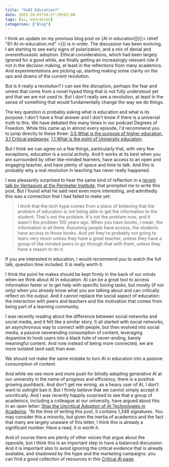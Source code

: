 ```yaml
---
title: "UnAI Education?"
date: 2025-10-01T10:27:29+02:00
tags: [ai, education]
categories: ["Blog"]
---
```


I think an update on my previous blog post on [AI in education]]({{< relref "61-AI-in-education.md" >}}) is in order. The discussion has been evolving, I am starting to see early signs of polarization, and a mix of denial and overenthusastic adoption. Ethical considerations, which had been largely ignored for a good while, are finally getting an increasingly relevant role if not in the decision making, at least in the reflections from many academics. And experimentations are picking up, starting making some clarity on the ups and downs of the current revolution.

But is it really a revolution? I can see the disruption, perhaps the fear and unrest that come from a novel hyped thing that is not fully understood yet and that we are not used to. But I don't really see a revolution, at least in the sense of something that would fundamentally change the way we do things.

The key question is probably asking what is education and what is its purpose. I don't have a final answer and I don't know if there is a universal truth to this. We have debated this many times in our podcast Degrees of Freedom. While this came up in almost every episode, I'd recommend you to jump directly to these three: [3.5 What is the purpose of higher education](https://creators.spotify.com/pod/profile/degrees-of-freedom/episodes/S3E05-Groningen-Podcasters-United---Whats-the-purpose-of-Higher-Education-e2oidal/a-abhk91h), [3.1 Critical pedagogy](https://creators.spotify.com/pod/profile/degrees-of-freedom/episodes/S3E01-Critical-Pedagogy-and-the-Work-of-Paulo-Freire-e2oid9u), [1.1 What is the point of University education](https://creators.spotify.com/pod/profile/degrees-of-freedom/episodes/S1-Ep1---Whats-the-point-of-University-education-e2oida4/a-abhk910).

But I think we can agree on a few things, particularly that, with very few exceptions, education is a social activity. And it works at its best when you are surrounded by other like-minded learners, have access to an open and engaging teacher, and have plenty of space and time to talk. And this is probably why a real revolution in teaching has never really happened.

I was pleasantly surprised to hear the same kind of reflection in a [recent talk by Veritasium at the Perimeter Institute](https://youtu.be/0xS68sl2D70), that prompted me to write this post. But I found what he said next even more interesting, and admittedly this was a connection that I had failed to make yet:

> I think that the tech hype comes from a place of believing that the problem of education is not being able to get the information to the student.
> That's not the problem. It's not the problem now, and it wasn't the problem 100 years ago.
> When you have books, I mean, the information is all there. Assuming people have access, the students have access to those books. And yet they're probably not going to learn very much unless they have a great teacher, unless they have a group of like minded peers to go through that with them, unless they have a reason to do it.

If you are interested in education, I would recommend you to watch the full talk, question time included. It is really worth it.

I think the point he makes should be kept firmly in the back of our minds when we think about AI in education. AI can be a great tool to access information faster or to get help with specific boring tasks, but mostly (if not only) when you already know what you are talking about and can critically reflect on the output. And it cannot replace the social aspect of education: the interaction with peers and teachers and the motivation that comes from being part of a learning community.

I was recently reading about the difference between social networks and social media, and it felt like a similar story. It all started with social networks, an asynchronous way to connect with people, but then evolved into social media, a passive neverending consumption of content, leveraging dopamine to hook users into a black hole of never-ending, barely meaningful content. And now instead of being more connected, we are more isolated (and sad) than ever.

We should not make the same mistake to turn AI in education into a passive consumption of content.

And while we see more and more push for blindly adopting generative AI at our university in the name of progress and efficiency, there is a positive growing pushback. And don't get me wrong, as a heavy user of AI, I don't want to outright ban it. But I firmly believe that we cannot simply accept it uncritically. And I was recently happily surprised to see that a group of academics, including a colleague at our university, have argued about this in an open letter: [Stop the Uncritical Adoption of AI Technologies in Academia](https://openletter.earth/open-letter-stop-the-uncritical-adoption-of-ai-technologies-in-academia-b65bba1e?limit=0). "At the time of writing this post, it contains 1,348 signatures. You may consider this a minority, but given the inertia of academics and the fact that many are largely unaware of this letter, I think this is already a significant number. Have a read, it is worth it.

And of course there are plenty of other voices that argue about the opposite, but I think this is an important step to have a balanced discussion. And it is important also to avoid ignoring the critical evidence that is already available, and shadowed by the hype and the marketing campaigns: you can find a good collection of resources in this [Critical AI page](https://olivia.science/ai).
